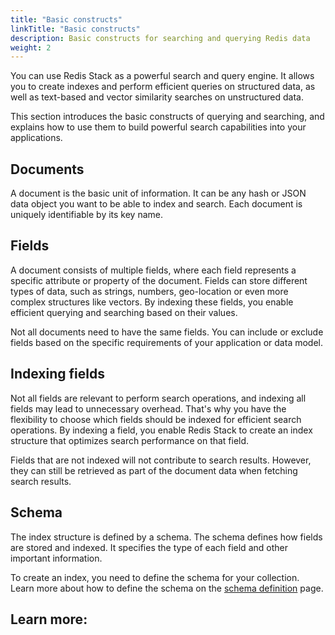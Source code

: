 ```yaml
---
title: "Basic constructs"
linkTitle: "Basic constructs"
description: Basic constructs for searching and querying Redis data
weight: 2
---
```


You can use Redis Stack as a powerful search and query engine. It allows you to create indexes and perform efficient queries on structured data, as well as text-based and vector similarity searches on unstructured data.

This section introduces the basic constructs of querying and searching, and explains how to use them to build powerful search capabilities into your applications.

## Documents

A document is the basic unit of information. It can be any hash or JSON data object you want to be able to index and search. Each document is uniquely identifiable by its key name.

## Fields

A document consists of multiple fields, where each field represents a specific attribute or property of the document. Fields can store different types of data, such as strings, numbers, geo-location or even more complex structures like vectors. By indexing these fields, you enable efficient querying and searching based on their values.

Not all documents need to have the same fields. You can include or exclude fields based on the specific requirements of your application or data model.

## Indexing fields

Not all fields are relevant to perform search operations, and indexing all fields may lead to unnecessary overhead. That's why you have the flexibility to choose which fields should be indexed for efficient search operations. By indexing a field, you enable Redis Stack to create an index structure that optimizes search performance on that field.

Fields that are not indexed will not contribute to search results. However, they can still be retrieved as part of the document data when fetching search results.

## Schema

The index structure is defined by a schema. The schema defines how fields are stored and indexed. It specifies the type of each field and other important information.

To create an index, you need to define the schema for your collection. Learn more about how to define the schema on the [schema definition](/docs/interact/search-and-query/basic-constructs/schema-definition/) page.

## Learn more:
